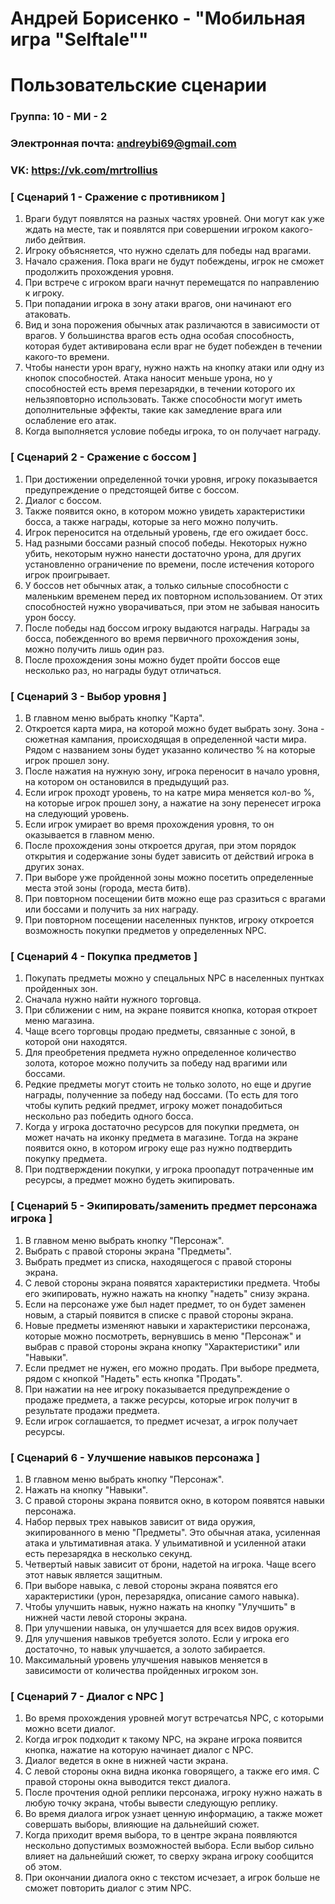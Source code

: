 # Андрей Борисенко - "Мобильная игра "Selftale""
# Пользовательские сценарии

### Группа: 10 - МИ - 2
### Электронная почта: andreybi69@gmail.com
### VK: https://vk.com/mrtrollius


### [ Сценарий 1 - Сражение с противником ]

1. Враги будут появлятся на разных частях уровней. Они могут как уже ждать на месте, так и появлятся при совершении игроком какого-либо дейтвия.
2. Игроку объясняется, что нужно сделать для победы над врагами.
3. Начало сражения. Пока враги не будут побеждены, игрок не сможет продолжить прохождения уровня.
4. При встрече с игроком враги начнут перемещатся по направлению к игроку.
5. При попадании игрока в зону атаки врагов, они начинают его атаковать.
6. Вид и зона порожения обычных атак различаются в зависимости от врагов. У большинства врагов есть одна особая способность, которая будет активирована если враг не будет побежден в течении какого-то времени.
7. Чтобы нанести урон врагу, нужно нажть на кнопку атаки или одну из кнопок способностей. Атака наносит меньше урона, но у способностей есть время перезарядки, в течении которого их нельзяповторно использовать. Также способности могут иметь дополнительные эффекты, такие как замедление врага или ослабление его атак.
8. Когда выполняется условие победы игрока, то он получает награду. 


### [ Сценарий 2 - Сражение с боссом ]

1. При достижении определенной точки уровня, игроку показывается предупреждение о предстоящей битве с боссом.
2. Диалог с боссом.
3. Также появится окно, в котором можно увидеть характеристики босса, а также награды, которые за него можно получить.
4. Игрок переносится на отдельный уровень, где его ожидает босс.
5. Над разными боссами разный способ победы. Некоторых нужно убить, некоторым нужно нанести достаточно урона, для других установленно ограничение по времени, после истечения которого игрок проигрывает.
6. У боссов нет обычных атак, а только сильные способности с маленьким временем перед их повторном использованием. От этих способностей нужно уворачиваться, при этом не забывая наносить урон боссу.
7. После победы над боссом игроку выдаются награды. Награды за босса, побежденного во время первичного прохождения зоны, можно получить лишь один раз.
8. После прохождения зоны можно будет пройти боссов еще несколько раз, но награды будут отличаться.

### [ Сценарий 3 - Выбор уровня ]

1. В главном меню выбрать кнопку "Карта".
2. Откроется карта мира, на которой можно будет выбрать зону. Зона - сюжетная кампания, происходящая в определенной части мира. Рядом с названием зоны будет указанно количество % на которые игрок прошел зону.
3. После нажатия на нужную зону, игрока переносит в начало уровня, на котором он остановился в предыдущий раз.
4. Если игрок проходт уровень, то на катре мира меняется кол-во %, на которые игрок прошел зону, а нажатие на зону перенесет игрока на следующий уровень.
5. Если игрок умирает во время прохождения уровня, то он оказывается в главном меню. 
6. После прохождения зоны откроется другая, при этом порядок открытия и содержание зоны будет зависить от действий игрока в других зонах.
7. При выборе уже пройденной зоны можно посетить определенные места этой зоны (города, места битв).
8. При повторном посещении битв можно еще раз сразиться с врагами или боссами и получить за них награду.
9. При повторном посещении населенных пунктов, игроку откроется возможность покупки предметов у определенных NPC.

### [ Сценарий 4 - Покупка предметов ]

1. Покупать предметы можно у спецальных NPC в населенных пунтках пройденных зон.
2. Сначала нужно найти нужного торговца.
3. При сближении с ним, на экране появится кнопка, которая откроет меню магазина.
4. Чаще всего торговцы продаю предметы, связанные с зоной, в которой они находятся.
5. Для преобретения предмета нужно определенное количество золота, которое можно получить за победу над врагими или боссами.
6. Редкие предметы могут стоить не только золото, но еще и другие награды, полученние за победу над боссами. (То есть для того чтобы купить редкий предмет, игроку может понадобиться нескольно раз победить одного босса. 
7. Когда у игрока достаточно ресурсов для покупки предмета, он может начать на иконку предмета в магазине. Тогда на экране появится окно, в котором игроку еще раз нужно подтвердить покупку предмета.
8. При подтверждении покупки, у игрока проопадут потраченные им ресурсы, а предмет можно будеть экипировать.

### [ Сценарий 5 - Экипировать/заменить предмет персонажа игрока ]

1. В главном меню выбрать кнопку "Персонаж".
2. Выбрать с правой стороны экрана "Предметы".
3. Выбрать предмет из списка, находящегося с правой стороны экрана.
4. С левой стороны экрана появятся характеристики предмета. Чтобы его экипировать, нужно нажать на кнопку "надеть" снизу экрана.
5. Если на персонаже уже был надет предмет, то он будет заменен новым, а старый появится в списке с правой стороны экрана.
6. Новые предметы изменяют навыки и характеристики персонажа, которые можно посмотреть, вернувшись в меню "Персонаж" и выбрав с правой стороны экрана кнопку "Характеристики" или "Навыки".
7. Если предмет не нужен, его можно продать. При выборе предмета, рядом с кнопкой "Надеть" есть кнопка "Продать".
8. При нажатии на нее игроку показывается предупреждение о продаже предмета, а также ресурсы, которые игрок получит в результате продажи предмета.
9. Если игрок соглашается, то предмет исчезат, а игрок получает ресурсы. 

### [ Сценарий 6 - Улучшение навыков персонажа ]

1. В главном меню выбрать кнопку "Персонаж".
2. Нажать на кнопку "Навыки".
3. С правой стороны экрана появится окно, в котором появятся навыки персонажа.
4. Набор первых трех навыков зависит от вида оружия, экипированного в меню "Предметы". Это обычная атака, усиленная атака и ультимативная атака. У ульимативной и усиленной атаки есть перезарядка в несколько секунд.
5. Четвертый навык зависит от брони, надетой на игрока. Чаще всего этот навык является защитным.
4. При выборе навыка, с левой стороны экрана появятся его характеристики (урон, перезарядка, описание самого навыка).
5. Чтобы улучшить навык, нужно нажать на кнопку "Улучшить" в нижней части левой стороны экрана.
6. При улучшении навыка, он улучшается для всех видов оружия.
7. Для улучшения навыков требуется золото. Если у игрока его достаточно, то навык улучшается, а золото забирается.
8. Максимальный уровень улучшения навыков меняется в зависимости от количества пройденных игроком зон.

### [ Сценарий 7 - Диалог с NPC ]

1. Во время прохождения уровней могут встречатсья NPC, с которыми можно всети диалог.
2. Когда игрок подходит к такому NPC, на экране игрока появится кнопка, нажатие на которую начинает диалог с NPC.
3. Диалог ведется в окне в нижней части экрана.
4. С левой стороны окна видна иконка говорящего, а также его имя. С правой стороны окна выводится текст диалога.
5. После прочтения одной реплики персонажа, игроку нужно нажать в любую точку экрана, чтобы вывести следующую реплику.
6. Во время диалога игрок узнает ценную информацию, а также может совершать выборы, влияющие на дальнейший сюжет.
7. Когда приходит время выбора, то в центре экрана появляются нескольно допустимых возможностей выбора. Если выбор сильно влияет на дальнейший сюжет, то сверху экрана игроку сообщится об этом.
8. При окончании диалога окно с текстом исчезает, а игрок больше не сможет повторить диалог с этим NPC.